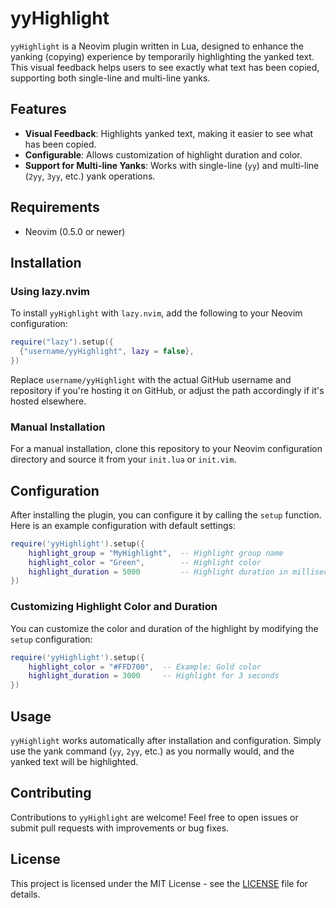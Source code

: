 
# yyHighlight

`yyHighlight` is a Neovim plugin written in Lua, designed to enhance the yanking (copying) experience by temporarily highlighting the yanked text. This visual feedback helps users to see exactly what text has been copied, supporting both single-line and multi-line yanks.

## Features

- **Visual Feedback**: Highlights yanked text, making it easier to see what has been copied.
- **Configurable**: Allows customization of highlight duration and color.
- **Support for Multi-line Yanks**: Works with single-line (`yy`) and multi-line (`2yy`, `3yy`, etc.) yank operations.

## Requirements

- Neovim (0.5.0 or newer)

## Installation

### Using lazy.nvim

To install `yyHighlight` with `lazy.nvim`, add the following to your Neovim configuration:

```lua
require("lazy").setup({
  {"username/yyHighlight", lazy = false},
})
```

Replace `username/yyHighlight` with the actual GitHub username and repository if you're hosting it on GitHub, or adjust the path accordingly if it's hosted elsewhere.

### Manual Installation

For a manual installation, clone this repository to your Neovim configuration directory and source it from your `init.lua` or `init.vim`.

## Configuration

After installing the plugin, you can configure it by calling the `setup` function. Here is an example configuration with default settings:

```lua
require('yyHighlight').setup({
    highlight_group = "MyHighlight",  -- Highlight group name
    highlight_color = "Green",        -- Highlight color
    highlight_duration = 5000         -- Highlight duration in milliseconds
})
```

### Customizing Highlight Color and Duration

You can customize the color and duration of the highlight by modifying the `setup` configuration:

```lua
require('yyHighlight').setup({
    highlight_color = "#FFD700",  -- Example: Gold color
    highlight_duration = 3000     -- Highlight for 3 seconds
})
```

## Usage

`yyHighlight` works automatically after installation and configuration. Simply use the yank command (`yy`, `2yy`, etc.) as you normally would, and the yanked text will be highlighted.

## Contributing

Contributions to `yyHighlight` are welcome! Feel free to open issues or submit pull requests with improvements or bug fixes.

## License

This project is licensed under the MIT License - see the [LICENSE](LICENSE) file for details.
